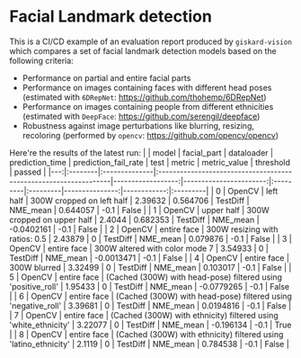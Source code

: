 # Facial Landmark detection

This is a CI/CD example of an evaluation report produced by `giskard-vision` which compares a set of facial landmark detection models based on the following criteria:

- Performance on partial and entire facial parts
- Performance on images containing faces with different head poses (estimated with `6DRepNet`: https://github.com/thohemp/6DRepNet)
- Performance on images containing people from different ethnicities (estimated with `DeepFace`: https://github.com/serengil/deepface)
- Robustness against image perturbations like blurring, resizing, recoloring (performed by `opencv`: https://github.com/opencv/opencv)

Here're the results of the latest run:
|    | model   | facial_part   | dataloader                                                       |   prediction_time |   prediction_fail_rate | test     | metric   |   metric_value |   threshold | passed   |
|---:|:--------|:--------------|:-----------------------------------------------------------------|------------------:|-----------------------:|:---------|:---------|---------------:|------------:|:---------|
|  0 | OpenCV  | left half     | 300W cropped on left half                                        |           2.39632 |               0.564706 | TestDiff | NME_mean |      0.644057  |        -0.1 | False    |
|  1 | OpenCV  | upper half    | 300W cropped on upper half                                       |           2.4044  |               0.682353 | TestDiff | NME_mean |     -0.0402161 |        -0.1 | False    |
|  2 | OpenCV  | entire face   | 300W resizing with ratios: 0.5                                   |           2.43879 |               0        | TestDiff | NME_mean |      0.079876  |        -0.1 | False    |
|  3 | OpenCV  | entire face   | 300W altered with color mode 7                                   |           3.54933 |               0        | TestDiff | NME_mean |     -0.0013471 |        -0.1 | False    |
|  4 | OpenCV  | entire face   | 300W blurred                                                     |           3.32499 |               0        | TestDiff | NME_mean |      0.103017  |        -0.1 | False    |
|  5 | OpenCV  | entire face   | (Cached (300W) with head-pose) filtered using 'positive_roll'    |           1.95433 |               0        | TestDiff | NME_mean |     -0.0779265 |        -0.1 | False    |
|  6 | OpenCV  | entire face   | (Cached (300W) with head-pose) filtered using 'negative_roll'    |           3.39681 |               0        | TestDiff | NME_mean |      0.0194816 |        -0.1 | False    |
|  7 | OpenCV  | entire face   | (Cached (300W) with ethnicity) filtered using 'white_ethnicity'  |           3.22077 |               0        | TestDiff | NME_mean |     -0.196134  |        -0.1 | True     |
|  8 | OpenCV  | entire face   | (Cached (300W) with ethnicity) filtered using 'latino_ethnicity' |           2.1119  |               0        | TestDiff | NME_mean |      0.784538  |        -0.1 | False    |